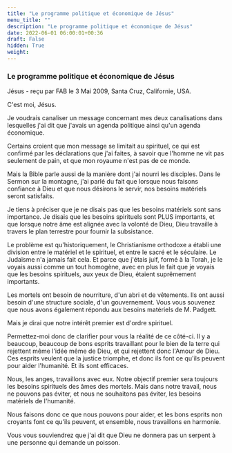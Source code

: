 ```yaml
---
title: "Le programme politique et économique de Jésus"
menu_title: ""
description: "Le programme politique et économique de Jésus"
date: 2022-06-01 06:00:01+00:36
draft: False
hidden: True
weight:
---
```

### Le programme politique et économique de Jésus

Jésus - reçu par FAB le 3 Mai 2009, Santa Cruz, Californie, USA.

C'est moi, Jésus.

Je voudrais canaliser un message concernant mes deux canalisations dans lesquelles j'ai dit que j'avais un agenda politique ainsi qu'un agenda économique.

Certains croient que mon message se limitait au spirituel, ce qui est confirmé par les déclarations que j'ai faites, à savoir que l'homme ne vit pas seulement de pain, et que mon royaume n'est pas de ce monde.

Mais la Bible parle aussi de la manière dont j'ai nourri les disciples. Dans le Sermon sur la montagne, j'ai parlé du fait que lorsque nous faisons confiance à Dieu et que nous désirons le servir, nos besoins matériels seront satisfaits.

Je tiens à préciser que je ne disais pas que les besoins matériels sont sans importance. Je disais que les besoins spirituels sont PLUS importants, et que lorsque notre âme est alignée avec la volonté de Dieu, Dieu travaille à travers le plan terrestre pour fournir la subsistance.

Le problème est qu'historiquement, le Christianisme orthodoxe a établi une division entre le matériel et le spirituel, et entre le sacré et le séculaire. Le Judaïsme n'a jamais fait cela. Et parce que j'étais juif, formé à la Torah, je le voyais aussi comme un tout homogène, avec en plus le fait que je voyais que les besoins spirituels, aux yeux de Dieu, étaient suprêmement importants.

Les mortels ont besoin de nourriture, d'un abri et de vêtements. Ils ont aussi besoin d'une structure sociale, d'un gouvernement. Vous vous souvenez que nous avons également répondu aux besoins matériels de M. Padgett.

Mais je dirai que notre intérêt premier est d'ordre spirituel.

Permettez-moi donc de clarifier pour vous la réalité de ce côté-ci. Il y a beaucoup, beaucoup de bons esprits travaillant pour le bien de la terre qui rejettent même l'idée même de Dieu, et qui rejettent donc l'Amour de Dieu. Ces esprits veulent que la justice triomphe, et donc ils font ce qu'ils peuvent pour aider l'humanité. Et ils sont efficaces.

Nous, les anges, travaillons avec eux. Notre objectif premier sera toujours les besoins spirituels des âmes des mortels. Mais dans notre travail, nous ne pouvons pas éviter, et nous ne souhaitons pas éviter, les besoins matériels de l'humanité.

Nous faisons donc ce que nous pouvons pour aider, et les bons esprits non croyants font ce qu'ils peuvent, et ensemble, nous travaillons en harmonie.

Vous vous souviendrez que j'ai dit que Dieu ne donnera pas un serpent à une personne qui demande un poisson.
